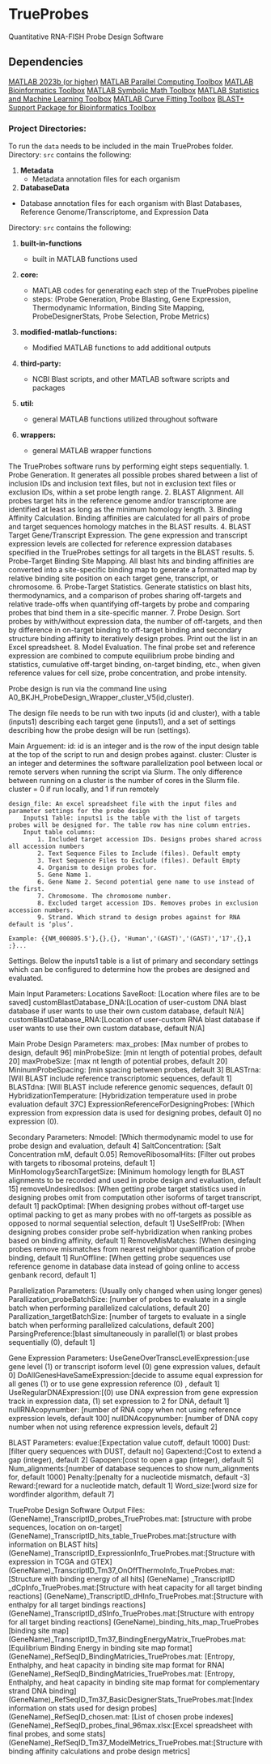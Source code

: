 # TrueProbes
Quantitative RNA-FISH Probe Design Software



## Dependencies
[MATLAB 2023b (or higher)](https://www.mathworks.com/products/get-matlab.html?s_tid=gn_getml)
[MATLAB Parallel Computing Toolbox](https://www.mathworks.com/products/parallel-computing.html)
[MATLAB Bioinformatics Toolbox](https://www.mathworks.com/products/bioinfo.html)
[MATLAB Symbolic Math Toolbox](https://www.mathworks.com/products/symbolic.html)
[MATLAB Statistics and Machine Learning Toolbox](https://www.mathworks.com/products/statistics.html)
[MATLAB Curve Fitting Toolbox](https://www.mathworks.com/products/curvefitting.html)
[BLAST+ Support Package for Bioinformatics Toolbox](https://www.mathworks.com/products/curvefitting.html)

### Project Directories:

To run the `data` needs to be included in the main TrueProbes folder.
Directory: `src` contains the following: 
1. **Metadata**
   - Metadata annotation files for each organism
2.  **DatabaseData**
   - Database annotation files for each organism with Blast Databases, Reference Genome/Transcriptome, and Expression Data
   
Directory: `src` contains the following: 
1. **built-in-functions**
   - built in MATLAB functions used
2. **core:**
   - MATLAB codes for generating each step of the TrueProbes pipeline
   - steps: (Probe Generation, Probe Blasting, Gene Expression, Thermodynamic Information,
     Binding Site Mapping, ProbeDesignerStats, Probe Selection, Probe Metrics)
3. **modified-matlab-functions:**
   - Modified MATLAB functions to add additional outputs 

4. **third-party:**
   - NCBI Blast scripts, and other MATLAB software scripts and packages  

5. **util:**
   - general MATLAB functions utilized throughout software
   
6. **wrappers:**
   - general MATLAB wrapper functions

The TrueProbes software runs by performing eight steps sequentially.
	1. Probe Generation. It generates all possible probes shared between a list of inclusion IDs and inclusion text files, but not in exclusion text files or exclusion IDs, within a set probe length range.
	2. BLAST Alignment. All probes target hits in the reference genome and/or transcriptome are identified at least as long as the minimum homology length.
	3. Binding Affinity Calculation. Binding affinities are calculated for all pairs of probe and target sequences homology matches in the BLAST results.
	4. BLAST Target Gene/Transcript Expression. The gene expression and transcript expression levels are collected for reference expression databases specified in the TrueProbes settings for all targets in the BLAST results.
	5. Probe-Target Binding Site Mapping. All blast hits and binding affinities are converted into a site-specific binding map to generate a formatted map by relative binding site position on each target gene, transcript, or chromosome.
	6. Probe-Target Statistics. Generate statistics on blast hits, thermodynamics, and a comparison of probes sharing off-targets and relative trade-offs when quantifying off-targets by probe and comparing probes that bind them in a site-specific manner. 
	7. Probe Design. Sort probes by with/without expression data, the number of off-targets, and then by difference in on-target binding to off-target binding and secondary structure binding affinity to iteratively design probes. Print out the list in an Excel spreadsheet.
	8. Model Evaluation. The final probe set and reference expression are combined to compute equilibrium probe binding and statistics, cumulative off-target binding, on-target binding, etc., when given reference values for cell size, probe concentration, and probe intensity.

Probe design is run via the command line using A0_BKJH_ProbeDesign_Wrapper_cluster_V5(id,cluster).

The design file needs to be run with two inputs (id and cluster), with a table (inputs1) describing each target gene (inputs1), 
and a set of settings describing how the probe design will be run (settings).

Main Arguement:
	id: id is an integer and is the row of the input design table at the top of the script to run and design probes against. 
	cluster: Cluster is an integer and determines the software parallelization pool between local or remote servers when running the script via Slurm. 
		The only difference between running on a cluster is the number of cores in the Slurm file. cluster = 0 if run locally, and 1 if run remotely
	
	design_file: An excel spreadsheet file with the input files and parameter settings for the probe design
		Inputs1 Table: inputs1 is the table with the list of targets probes will be designed for. The table row has nine column entries. 
		Input table columns:
			1. Included target accession IDs. Designs probes shared across all accession numbers 
			2. Text Sequence Files to Include (files). Default empty
			3. Text Sequence Files to Exclude (files). Default Empty
			4. Organism to design probes for.
			5. Gene Name 1.
			6. Gene Name 2. Second potential gene name to use instead of the first.
			7. Chromosome. The chromosome number.
			8. Excluded target accession IDs. Removes probes in exclusion accession numbers.
			9. Strand. Which strand to design probes against for RNA default is ‘plus’.
	
	Example: {{NM_000805.5'},{},{}, 'Human','(GAST)','(GAST)','17',{},1  ;}...    

Settings.
	Below the inputs1 table is a list of primary and secondary settings which can be configured to determine how the probes are designed and evaluated.

Main Input Parameters:
	Locations
		SaveRoot: [Location where files are to be saved]
		customBlastDatabase_DNA:[Location of user-custom DNA blast database if user wants to use their own custom database, default N/A]
		customBlastDatabase_RNA:[Location of user-custom RNA blast database if user wants to use their own custom database, default N/A]

Main Probe Design Parameters:
	max_probes:	[Max number of probes to design, default 96]
	minProbeSize: [min nt length of potential probes, default 20]
	maxProbeSize: [max nt length of potential probes, default 20]
	MininumProbeSpacing: [min spacing between probes, default 3]
	BLASTrna: [Will BLAST include reference transcriptomic sequences, default 1]
	BLASTdna: [Will BLAST include reference genomic sequences, default 0]
	HybridizationTemperature: [Hybridization temperature used in probe evaluation default 37C]
	ExpressionReferenceForDesigningProbes: [Which expression from expression data is used for designing probes, default 0] no expression (0).
	
Secondary Parameters:
	Nmodel:	[Which thermodynamic model to use for probe design and evaluation, default 4]
	SaltConcentration: [Salt Concentration mM, default 0.05]
	RemoveRibosomalHits: [Filter out probes with targets to ribosomal proteins, default 1]
	MinHomologySearchTargetSize: [Minimum homology length for BLAST alignments to be recorded and used in probe design and evaluation, default 15]
	removeUndesiredIsos: [When getting probe target statistics used in designing probes omit from computation other isoforms of target transcript, default 1]
	packOptimal: [When designing probes without off-target use optimal packing to get as many probes with no off-targets as possible as opposed to normal sequential selection, default 1]
	UseSelfProb: [When designing probes consider probe self-hybridization when ranking probes based on binding affinity, default 1]
	RemoveMisMatches: [When desinging probes remove mismatches from nearest neighbor quantification of probe binding, default 1]
	RunOffline: [When getting probe sequences use reference genome in database data instead of going online to access genbank record, default 1]

Parallelization Parameters: (Usually only changed when using longer genes)
	Parallization_probeBatchSize: [number of probes to evaluate in a single batch when performing parallelized calculations, default 20]
	Parallization_targetBatchSize: [number of targets to evaluate in a single batch when performing parallelized calculations, default 200]
	ParsingPreference:[blast simultaneously in parallel(1) or blast probes sequentially (0), default 1]

Gene Expression Parameters:	
	UseGeneOverTranscLevelExpression:[use gene level (1) or transcript isoform level (0) gene expression values, default 0]
	DoAllGenesHaveSameExpression:[decide to assume equal expression for all genes (1) or to use gene expression reference (0) , default 1]
	UseRegularDNAExpression:[(0) use DNA expression from gene expression track in expression data, (1) set expression to 2 for DNA, default 1]
	nullRNAcopynumber: [number of RNA copy when not using reference expression levels, default 100]
	nullDNAcopynumber: [number of DNA copy number when not using reference expression levels, default 2]

BLAST Parameters:
	evalue:[Expectation value cutoff, default 1000]
	Dust:[filter query sequences with DUST, default no]
	Gapextend:[Cost to extend a gap (integer), default 2]
	Gapopen:[cost to open a gap (integer), default 5]
	Num_alignments:[number of database sequences to show num_alignments for, default 1000]
	Penalty:[penalty for a nucleotide mismatch, default -3]
	Reward:[reward for a nucleotide match, default 1]
	Word_size:[word size for wordfinder algorithm, default 7]

TrueProbe Design Software Output Files: 
	(GeneName)_TranscriptID_probes_TrueProbes.mat: [structure with probe sequences, location on on-target]
	(GeneName)_TranscriptID_hits_table_TrueProbes.mat:[structure with information on BLAST hits]
	(GeneName)_TranscriptID_ExpressionInfo_TrueProbes.mat:[Structure with expression in TCGA and GTEX]
	(GeneName)_TranscriptID_Tm37_OnOffThermoInfo_TrueProbes.mat:[Structure with binding energy of all hits]
	(GeneName) _TranscriptID _dCpInfo_TrueProbes.mat:[Structure with heat capacity for all target binding reactions]
	(GeneName)_TranscriptID_dHInfo_TrueProbes.mat:[Structure with enthalpy for all target bindings reactions]
	(GeneName)_TranscriptID_dSInfo_TrueProbes.mat:[Structure with entropy for all target binding reactions]	
	(GeneName)_binding_hits_map_TrueProbes	[binding site map]
	(GeneName)_TranscriptID_Tm37_BindingEnergyMatrix_TrueProbes.mat: [Equilibrium Binding Energy in binding site map format]
	(GeneName)_RefSeqID_BindingMatricies_TrueProbes.mat: [Entropy, Enthalphy, and heat capacity in binding site map format for RNA]
	(GeneName)_RefSeqID_BindingMatricies_TrueProbes.mat: [Entropy, Enthalphy, and heat capacity in binding site map format for complementary strand DNA binding]
	(GeneName)_RefSeqID_Tm37_BasicDesignerStats_TrueProbes.mat:[Index information on stats used for design probes]
	(GeneName)_RefSeqID_chosen.mat: [List of chosen probe indexes]
	(GeneName)_RefSeqID_probes_final_96max.xlsx:[Excel spreadsheet with final probes, and some stats]
	(GeneName)_RefSeqID_Tm37_ModelMetrics_TrueProbes.mat:[Structure with binding affinity calculations and probe design metrics]
